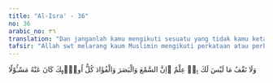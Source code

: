 ```yaml
---
title: "Al-Isra' - 36"
no: 36
arabic_no: ٣٦
translation: "Dan janganlah kamu mengikuti sesuatu yang tidak kamu ketahui. Karena pendengaran, penglihatan dan hati nurani, semua itu akan diminta pertanggungjawabannya."
tafsir: "Allah swt melarang kaum Muslimin mengikuti perkataan atau perbuatan yang tidak diketahui kebenarannya. Larangan ini mencakup seluruh kegiatan manusia itu sendiri, baik perkataan maupun perbuatan.\n\nUntuk mendapat keterangan lebih jauh dari kandungan ayat ini, berikut ini dikemukakan berbagai pendapat dari kalangan sahabat dan tabiin:\n\n1. Ibnu 'Abbas berkata, \"Jangan memberi kesaksian, kecuali apa yang telah engkau lihat dengan kedua mata kepalamu, apa yang kau dengar dengan telingamu, dan apa yang diketahui oleh hati dengan penuh kesadaran.\"\n\n2. Qatadah berkata, \"Jangan kamu berkata, \"Saya telah mendengar,\" padahal kamu belum mendengar, dan jangan berkata, \"Saya telah melihat,\" padahal kamu belum melihat, dan jangan kamu berkata, \"Saya telah mengetahui,\" padahal kamu belum mengetahui.\"\n\n3. Pendapat lain mengatakan bahwa yang dimaksud dengan larangan mengatakan sesuatu yang tidak diketahui ialah perkataan yang hanya berdasarkan prasangka dan dugaan, bukan pengetahuan yang benar, seperti tersebut dalam firman Allah:\n\nWahai orang-orang yang beriman! Jauhilah banyak dari prasangka, sesungguhnya sebagian prasangka itu dosa. (al-Hujurat/49: 12)\n\nDan seperti tersebut dalam hadis:\n\nJauhilah olehmu sekalian prasangka, sesungguhnya prasangka itu adalah ucapan yang paling dusta. (Riwayat Muslim, Ahmad, dan at-Tirmizi dari Abu Hurairah)\n\n4. Ada juga yang berpendapat bahwa yang dimaksud ialah larangan kepada kaum musyrikin mengikuti kepercayaan nenek moyang mereka, dengan taklid buta dan mengikuti keinginan hawa nafsu. Di antaranya adalah mengikuti kepercayaan nenek moyang mereka menyembah berhala, dan memberi berhala itu dengan berbagai macam nama, seperti tersebut dalam firman Allah:\n\nItu tidak lain hanyalah nama-nama yang kamu dan nenek moyangmu mengada-adakannya. (an-Najm/53: 23)\n\nAllah swt lalu mengatakan bahwa sesungguhnya pendengaran, peng-lihatan, dan hati akan ditanya, apakah yang dikatakan oleh seseorang itu sesuai dengan apa yang didengar suara hatinya. Apabila yang dikatakan itu sesuai dengan pendengaran, penglihatan, dan suara hatinya, ia selamat dari ancaman api neraka, dan akan menerima pahala dan keridaan Allah. Tetapi apabila tidak sesuai, ia tentu akan digiring ke dalam api neraka.\n\nAllah swt berfirman:\n\nPada hari, (ketika) lidah, tangan, dan kaki mereka menjadi saksi atas mereka terhadap apa yang dahulu mereka kerjakan. (an-Nur/24: 24)\n\nDan hadis yang diriwayatkan oleh Syakal bin Humaid, ia berkata:\n\nSaya mengunjungi Nabi saw, kemudian saya berkata, \"Wahai Nabi, ajarilah aku doa minta perlindungan yang akan aku baca untuk memohon perlindungan kepada Allah. Maka Nabi memegang tanganku seraya bersabda, \"Katakanlah, \"Aku berlindung kepada-Mu (Ya Allah) dari kejahatan telingaku, kejahatan mataku, kejahatan hatiku, dan kejahatan maniku (zina).\" (Riwayat Muslim)"
---
```


وَلَا تَقْفُ مَا لَيْسَ لَكَ بِهٖ عِلْمٌ ۗاِنَّ السَّمْعَ وَالْبَصَرَ وَالْفُؤَادَ كُلُّ اُولٰۤىِٕكَ كَانَ عَنْهُ مَسْـُٔوْلًا 
